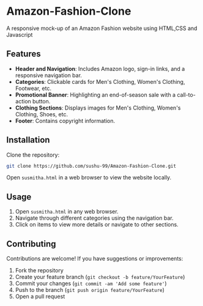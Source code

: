 # Amazon-Fashion-Clone
A responsive mock-up of an Amazon Fashion website using HTML,CSS and Javascript

## Features

- **Header and Navigation**: Includes Amazon logo, sign-in links, and a responsive navigation bar.
- **Categories**: Clickable cards for Men's Clothing, Women's Clothing, Footwear, etc.
- **Promotional Banner**: Highlighting an end-of-season sale with a call-to-action button.
- **Clothing Sections**: Displays images for Men's Clothing, Women's Clothing, Shoes, etc.
- **Footer**: Contains copyright information.


## Installation

Clone the repository:

```bash
git clone https://github.com/sushu-99/Amazon-Fashion-Clone.git
```

Open `susmitha.html` in a web browser to view the website locally.

## Usage

1. Open `susmitha.html` in any web browser.
2. Navigate through different categories using the navigation bar.
3. Click on items to view more details or navigate to other sections.

## Contributing

Contributions are welcome! If you have suggestions or improvements:

1. Fork the repository
2. Create your feature branch (`git checkout -b feature/YourFeature`)
3. Commit your changes (`git commit -am 'Add some feature'`)
4. Push to the branch (`git push origin feature/YourFeature`)
5. Open a pull request

